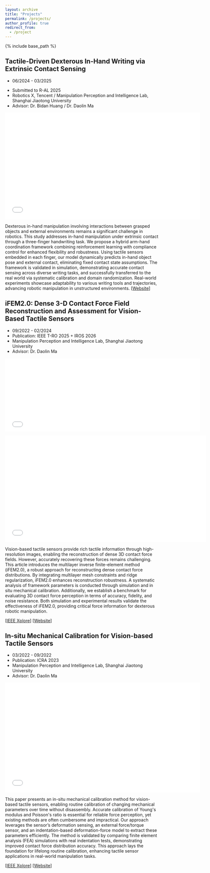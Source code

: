 ```yaml
---
layout: archive
title: "Projects"
permalink: /projects/
author_profile: true
redirect_from:
  - /project
---
```


{% include base_path %}

## Tactile-Driven Dexterous In-Hand Writing via Extrinsic Contact Sensing

- 06/2024 - 03/2025
<!-- - Publication: R-AL 2025 -->
- Submitted to R-AL 2025
- Robotics X, Tencent / Manipulation Perception and Intelligence Lab, Shanghai Jiaotong University
- Advisor: Dr. Bidan Huang / Dr. Daolin Ma
<p align="center">
<iframe width="640" height="350" src="../files/Inhandwriting.mp4" title="Inhandwriting" frameborder="0" allow="accelerometer; autoplay; clipboard-write; encrypted-media; gyroscope; picture-in-picture" allowfullscreen> </iframe>
</p>

Dexterous in-hand manipulation involving interactions between grasped objects and external environments remains a significant challenge in robotics. This study addresses in-hand manipulation under extrinsic contact through a three-finger handwriting task. We propose a hybrid arm-hand coordination framework combining reinforcement learning with compliance control for enhanced flexibility and robustness. Using tactile sensors embedded in each finger, our model dynamically predicts in-hand object pose and external contact, eliminating fixed contact state assumptions. The framework is validated in simulation, demonstrating accurate contact sensing across diverse writing tasks, and successfully transferred to the real world via systematic calibration and domain randomization. Real-world experiments showcase adaptability to various writing tools and trajectories, advancing robotic manipulation in unstructured environments.
[[Website](https://canzhopro.github.io/In_hand_Writing/)]


## iFEM2.0: Dense 3-D Contact Force Field Reconstruction and Assessment for Vision-Based Tactile Sensors

- 09/2022 - 02/2024
- Publication: IEEE T-RO 2025 + IROS 2026
- Manipulation Perception and Intelligence Lab, Shanghai Jiaotong University
- Advisor: Dr. Daolin Ma

<p align="center">
<iframe width="640" height="240" src="../files/iFEM2_Force.mp4" title="iFEM2_Force" frameborder="0" allow="accelerometer; autoplay; clipboard-write; encrypted-media; gyroscope; picture-in-picture" allowfullscreen> </iframe>
</p>
<p align="center">
<iframe width="660" height="350" src="../files/iFEM2_Force2.mp4" title="iFEM2_Force2" frameborder="0" allow="accelerometer; autoplay; clipboard-write; encrypted-media; gyroscope; picture-in-picture" allowfullscreen> </iframe>
</p>

Vision-based tactile sensors provide rich tactile information through high-resolution images, enabling the reconstruction of dense 3D contact force fields. However, accurately recovering these forces remains challenging. This article introduces the multilayer inverse finite-element method (iFEM2.0), a robust approach for reconstructing dense contact force distributions. By integrating multilayer mesh constraints and ridge regularization, iFEM2.0 enhances reconstruction robustness. A systematic analysis of framework parameters is conducted through simulation and in situ mechanical calibration. Additionally, we establish a benchmark for evaluating 3D contact force perception in terms of accuracy, fidelity, and noise resistance. Both simulation and experimental results validate the effectiveness of iFEM2.0, providing critical force information for dexterous robotic manipulation.

[[IEEE Xplore](https://ieeexplore.ieee.org/document/10758225)] [[Website](https://canzhopro.github.io/iFEM2_Force/)]


## In-situ Mechanical Calibration for Vision-based Tactile Sensors

- 03/2022 - 09/2022
- Publication: ICRA 2023
- Manipulation Perception and Intelligence Lab, Shanghai Jiaotong University
- Advisor: Dr. Daolin Ma

<p align="center">
<iframe width="640" height="360" src="../files/Insitu_Calibration.mp4" title="Insitu_Calibration" frameborder="0" allow="accelerometer; autoplay; clipboard-write; encrypted-media; gyroscope; picture-in-picture" allowfullscreen> </iframe>
</p>

This paper presents an in-situ mechanical calibration method for vision-based tactile sensors, enabling routine calibration of changing mechanical parameters over time without disassembly. Accurate calibration of Young's modulus and Poisson's ratio is essential for reliable force perception, yet existing methods are often cumbersome and impractical. Our approach leverages the sensor’s deformation sensing, an external force/torque sensor, and an indentation-based deformation-force model to extract these parameters efficiently. The method is validated by comparing finite element analysis (FEA) simulations with real indentation tests, demonstrating improved contact force distribution accuracy. This approach lays the foundation for lifelong routine calibration, enhancing tactile sensor applications in real-world manipulation tasks.

[[IEEE Xplore](https://ieeexplore.ieee.org/document/10161153)] [[Website](https://canzhopro.github.io/Insitu_Calibration/)]


